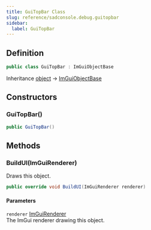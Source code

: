 ```yaml
---
title: GuiTopBar Class
slug: reference/sadconsole.debug.guitopbar
sidebar:
  label: GuiTopBar
---
```

## Definition

```csharp title="C#"
public class GuiTopBar : ImGuiObjectBase
```

Inheritance [object](https://learn.microsoft.com/dotnet/api/system.object/) → [ImGuiObjectBase](../sadconsole.imguisystem.imguiobjectbase/)

## Constructors

### GuiTopBar()

```csharp title="C#"
public GuiTopBar()
```


## Methods

### BuildUI(ImGuiRenderer)

Draws this object.

```csharp title="C#"
public override void BuildUI(ImGuiRenderer renderer)
```

#### Parameters

`renderer` [ImGuiRenderer](../sadconsole.imguisystem.imguirenderer/)  
The ImGui renderer drawing this object.
